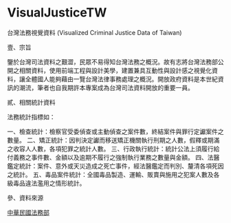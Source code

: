 # VisualJusticeTW
台灣法務視覺資料 (Visualized Criminal Justice Data of Taiwan)

壹、宗旨

鑒於台灣司法資料之艱澀，民眾不易得知台灣法務之概況。故有志將台灣法務部公開之相關資料，使用前端工程與設計美學，建置兼具互動性與設計感之視覺化資料，讓全體國人能夠藉由一覽台灣法律事務處理之概況。開放政府資料是本世紀資訊的潮流，筆者也自我期許本專案成為台灣司法資料開放的重要一員。

貳、相關統計資料

法務統計指標如：

  一、檢查統計：檢察官受委偵查或主動偵查之案件數，終結案件與罪行定讞案件之數量。
  二、矯正統計：因判決定讞而移送矯正機關執行刑期之人數，假釋或期滿之收容人人數，各項犯罪之統計人數。
  三、行政執行統計：統計公法上須履行給付義務之事件數、金額以及逾期不履行之強制執行業務之數量與金額。
  四、法醫鑑定統計：案件、意外或天災造成之死亡事件，經法醫鑑定而判別、釐清各項死因之統計。
  五、毒品案件統計：全國毒品製造、運輸、販賣與施用之犯案人數及各級毒品違法濫用之情形統計。

參、資料來源

[中華民國法務部](http://www.rjsd.moj.gov.tw/rjsdweb/)
